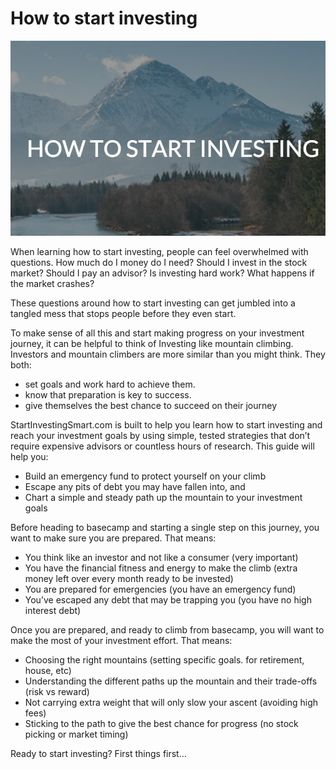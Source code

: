 
# How to start investing

![Mountains](/assets/img/HOWTOSTARTINVESTING-MOUNTAIN-FOREST.png)

When learning how to start investing, people can feel overwhelmed with questions. How much do I money do I need? Should I invest in the stock market? Should I pay an advisor? Is investing hard work? What happens if the market crashes?

These questions around how to start investing can get jumbled into a tangled mess that stops people before they even start.

To make sense of all this and start making progress on your investment journey, it can be helpful to think of Investing like mountain climbing. Investors and mountain climbers are more similar than you might think. They both:

- set goals and work hard to achieve them.
- know that preparation is key to success.
- give themselves the best chance to succeed on their journey

StartInvestingSmart.com is built to help you learn how to start investing and reach your investment goals by using simple, tested strategies that don’t require expensive advisors or countless hours of research.
This guide will help you:

- Build an emergency fund to protect yourself on your climb
- Escape any pits of debt you may have fallen into, and
- Chart a simple and steady path up the mountain to your investment goals

Before heading to basecamp and starting a single step on this journey, you want to make sure you are prepared. That means:

- You think like an investor and not like a consumer (very important)
- You have the financial fitness and energy to make the climb (extra money left over every month ready to be invested)
- You are prepared for emergencies (you have an emergency fund)
- You’ve escaped any debt that may be trapping you (you have no high interest debt)

Once you are prepared, and ready to climb from basecamp, you will want to make the most of your investment effort. That means:

- Choosing the right mountains (setting specific goals. for retirement, house, etc)
- Understanding the different paths up the mountain and their trade-offs (risk vs reward)
- Not carrying extra weight that will only slow your ascent (avoiding high fees)
- Sticking to the path to give the best chance for progress (no stock picking or market timing)

Ready to start investing? First things first…

